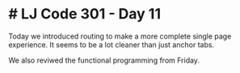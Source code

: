 <h1># LJ Code 301 - Day 11</h1>

<p>Today we introduced routing to make a more complete single page experience. It seems to be a lot cleaner than just anchor tabs.</p>

<p>We also reviwed the functional programming from Friday.</p>
